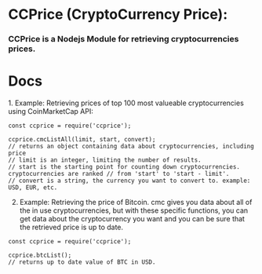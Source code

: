<h1>CCPrice (CryptoCurrency Price):</h1>
<h3>CCPrice is a Nodejs Module for retrieving cryptocurrencies prices.</h3>

<h1>Docs</h1>
1. Example: Retrieving prices of top 100 most valueable cryptocurrencies using CoinMarketCap API:

```
const ccprice = require('ccprice');

ccprice.cmcListAll(limit, start, convert);
// returns an object containing data about cryptocurrencies, including price
// limit is an integer, limiting the number of results.
// start is the starting point for counting down cryptocurrencies. cryptocurrencies are ranked // from 'start' to 'start - limit'.
// convert is a string, the currency you want to convert to. example: USD, EUR, etc.  

```

2. Example: Retrieving the price of Bitcoin. cmc gives you data about all of the in use cryptocurrencies, but with these specific functions, you can get data about the cryptocurrency you want and you can be sure that the retrieved price is up to date.


```
const ccprice = require('ccprice');

ccprice.btcList();
// returns up to date value of BTC in USD.

```